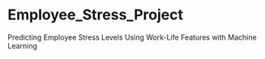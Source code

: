 # Employee_Stress_Project
Predicting Employee Stress Levels Using Work-Life Features with Machine Learning
